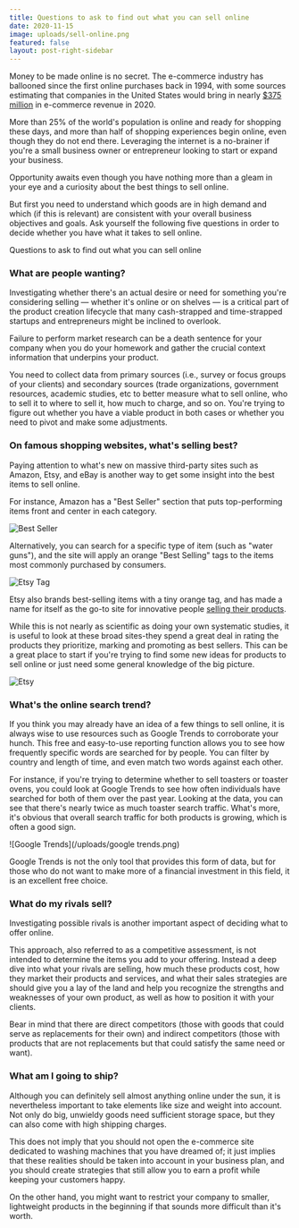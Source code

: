 ```yaml
---
title: Questions to ask to find out what you can sell online
date: 2020-11-15
image: uploads/sell-online.png
featured: false
layout: post-right-sidebar
---
```


Money to be made online is no secret. The e-commerce industry has ballooned since the first online purchases back in 1994, with some sources estimating that companies in the United States would bring in nearly [$375 million](https://www.statista.com/statistics/272391/us-retail-e-commerce-sales-forecast/) in e-commerce revenue in 2020.

More than 25% of the world's population is online and ready for shopping these days, and more than half of shopping experiences begin online, even though they do not end there. Leveraging the internet is a no-brainer if you're a small business owner or entrepreneur looking to start or expand your business.

Opportunity awaits even though you have nothing more than a gleam in your eye and a curiosity about the best things to sell online.

But first you need to understand which goods are in high demand and which (if this is relevant) are consistent with your overall business objectives and goals. Ask yourself the following five questions in order to decide whether you have what it takes to sell online.

Questions to ask to find out what you can sell online

### What are people wanting?

Investigating whether there's an actual desire or need for something you're considering selling — whether it's online or on shelves — is a critical part of the product creation lifecycle that many cash-strapped and time-strapped startups and entrepreneurs might be inclined to overlook.

Failure to perform market research can be a death sentence for your company when you do your homework and gather the crucial context information that underpins your product.

You need to collect data from primary sources (i.e., survey or focus groups of your clients) and secondary sources (trade organizations, government resources, academic studies, etc to better measure what to sell online, who to sell it to where to sell it, how much to charge, and so on. You're trying to figure out whether you have a viable product in both cases or whether you need to pivot and make some adjustments.

### On famous shopping websites, what's selling best?

Paying attention to what's new on massive third-party sites such as Amazon, Etsy, and eBay is another way to get some insight into the best items to sell online.

For instance, Amazon has a "Best Seller" section that puts top-performing items front and center in each category.

![Best Seller](/uploads/best-seller.png)

Alternatively, you can search for a specific type of item (such as "water guns"), and the site will apply an orange "Best Selling" tags to the items most commonly purchased by consumers.

![Etsy Tag](/uploads/etsy-tag.png)

Etsy also brands best-selling items with a tiny orange tag, and has made a name for itself as the go-to site for innovative people [selling their products](https://internetdailydeals.com/2020/05/31/how-to-make-money-selling-unused-stuffs-online.html).

While this is not nearly as scientific as doing your own systematic studies, it is useful to look at these broad sites-they spend a great deal in rating the products they prioritize, marking and promoting as best sellers. This can be a great place to start if you're trying to find some new ideas for products to sell online or just need some general knowledge of the big picture.

![Etsy](/uploads/etsy.png)

### What's the online search trend?

If you think you may already have an idea of a few things to sell online, it is always wise to use resources such as Google Trends to corroborate your hunch. This free and easy-to-use reporting function allows you to see how frequently specific words are searched for by people. You can filter by country and length of time, and even match two words against each other.

For instance, if you're trying to determine whether to sell toasters or toaster ovens, you could look at Google Trends to see how often individuals have searched for both of them over the past year. Looking at the data, you can see that there's nearly twice as much toaster search traffic. What's more, it's obvious that overall search traffic for both products is growing, which is often a good sign.

![Google Trends](/uploads/google trends.png)

Google Trends is not the only tool that provides this form of data, but for those who do not want to make more of a financial investment in this field, it is an excellent free choice.

### What do my rivals sell?

Investigating possible rivals is another important aspect of deciding what to offer online.

This approach, also referred to as a competitive assessment, is not intended to determine the items you add to your offering. Instead a deep dive into what your rivals are selling, how much these products cost, how they market their products and services, and what their sales strategies are should give you a lay of the land and help you recognize the strengths and weaknesses of your own product, as well as how to position it with your clients.

Bear in mind that there are direct competitors (those with goods that could serve as replacements for their own) and indirect competitors (those with products that are not replacements but that could satisfy the same need or want).

### What am I going to ship?

Although you can definitely sell almost anything online under the sun, it is nevertheless important to take elements like size and weight into account. Not only do big, unwieldy goods need sufficient storage space, but they can also come with high shipping charges.

This does not imply that you should not open the e-commerce site dedicated to washing machines that you have dreamed of; it just implies that these realities should be taken into account in your business plan, and you should create strategies that still allow you to earn a profit while keeping your customers happy.

On the other hand, you might want to restrict your company to smaller, lightweight products in the beginning if that sounds more difficult than it's worth.

